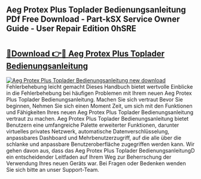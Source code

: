 ## Aeg Protex Plus Toplader Bedienungsanleitung PDf Free Download - Part-kSX Service Owner Guide - User Repair Edition 0hSRE

# <h2><a href="http://df64ly.blite.top/?on=Aeg+Protex+Plus+Toplader+Bedienungsanleitung">🔗Download 👉🔴 Aeg Protex Plus Toplader Bedienungsanleitung</a></h2>

[![Aeg Protex Plus Toplader Bedienungsanleitung new download](https://i.imgur.com/lujVjoI.png)](http://df64ly.blite.top/?on=Aeg+Protex+Plus+Toplader+Bedienungsanleitung)
Fehlerbehebung leicht gemacht Dieses Handbuch bietet wertvolle Einblicke in die Fehlerbehebung bei häufigen Problemen mit Ihrem neuen Aeg Protex Plus Toplader Bedienungsanleitung. Machen Sie sich vertraut Bevor Sie beginnen, Nehmen Sie sich einen Moment Zeit, um sich mit den Funktionen und Fähigkeiten Ihres neuen Aeg Protex Plus Toplader Bedienungsanleitung vertraut zu machen. Aeg Protex Plus Toplader Bedienungsanleitung bietet Benutzern eine umfangreiche Palette erweiterter Funktionen, darunter virtuelles privates Netzwerk, automatische Datenverschlüsselung, anpassbares Dashboard und Mehrbenutzerzugriff, auf die alle über die schlanke und anpassbare Benutzeroberfläche zugegriffen werden kann. Wir gehen davon aus, dass das Aeg Protex Plus Toplader BedienungsanleitungD ein entscheidender Leitfaden auf Ihrem Weg zur Beherrschung der Verwendung Ihres neuen Geräts war. Bei Fragen oder Bedenken wenden Sie sich bitte an unser Support-Team.
